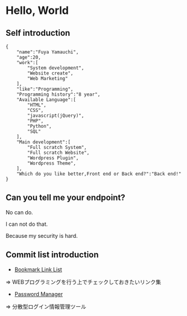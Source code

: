 # Hello, World

## Self introduction
```
{
	"name":"Fuya Yamauchi",
	"age":20,
	"work":[
		"System development",
		"Website create",
		"Web Marketing"
	],
	"like":"Programming",
	"Programming history":"8 year",
	"Available Language":[
		"HTML",
		"CSS",
		"javascript(jQuery)",
		"PHP",
		"Python",
		"SQL"
	],
	"Main development":[
		"Full scratch System",
		"Full scratch Website",
		"Wordpress Plugin",
		"Wordpress Theme",
	],
	"Which do you like better,Front end or Back end?":"Back end!"
}
```

## Can you tell me your endpoint?
No can do.

I can not do that.

Because my security is hard.

## Commit list introduction
- [Bookmark Link List](https://github.com/tech-is/huuya/tree/master/bookmark-link-list)

=> WEBプログラミングを行う上でチェックしておきたいリンク集

- [Password Manager](https://github.com/tech-is/huuya/tree/master/password-manager)

=> 分散型ログイン情報管理ツール